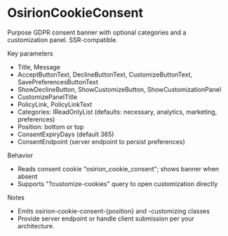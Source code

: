 # OsirionCookieConsent

Purpose
GDPR consent banner with optional categories and a customization panel. SSR-compatible.

Key parameters
- Title, Message
- AcceptButtonText, DeclineButtonText, CustomizeButtonText, SavePreferencesButtonText
- ShowDeclineButton, ShowCustomizeButton, ShowCustomizationPanel
- CustomizePanelTitle
- PolicyLink, PolicyLinkText
- Categories: IReadOnlyList<CookieCategory> (defaults: necessary, analytics, marketing, preferences)
- Position: bottom or top
- ConsentExpiryDays (default 365)
- ConsentEndpoint (server endpoint to persist preferences)

Behavior
- Reads consent cookie "osirion_cookie_consent"; shows banner when absent
- Supports "?customize-cookies" query to open customization directly

Notes
- Emits osirion-cookie-consent-{position} and -customizing classes
- Provide server endpoint or handle client submission per your architecture.
